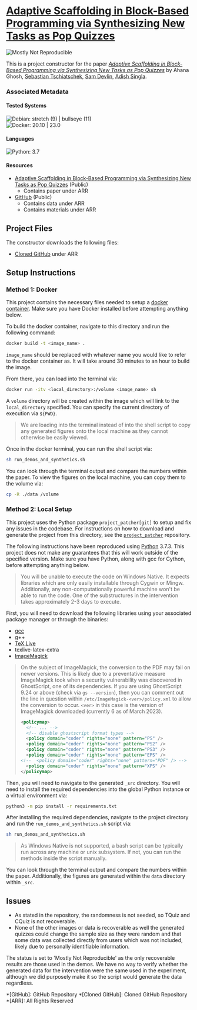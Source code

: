 # [Adaptive Scaffolding in Block-Based Programming via Synthesizing New Tasks as Pop Quizzes](https://doi.org/10.1007/978-3-031-11644-5_3)

![Mostly Not Reproducible](https://img.shields.io/badge/Status-Mostly%20Not%20Reproducible-orange)

This is a project constructor for the paper [*Adaptive Scaffolding in Block-Based Programming via Synthesizing New Tasks as Pop Quizzes*](https://doi.org/10.1007/978-3-031-11644-5_3) by Ahana Ghosh, [Sebastian Tschiatschek](https://orcid.org/0000-0002-2592-0108), [Sam Devlin](https://orcid.org/0000-0002-7769-3090), [Adish Singla](https://orcid.org/0000-0001-9922-0668).

### Associated Metadata

#### Tested Systems

![Debian: stretch (9) | bullseye (11)](https://img.shields.io/badge/Debian-stretch%20%289%29%20%7C%20bullseye%20%2811%29-informational)  
![Docker: 20.10 | 23.0](https://img.shields.io/badge/Docker-20.10%20%7C%2023.0-informational)  

#### Languages
![Python: 3.7](https://img.shields.io/badge/Python-3.7-informational)  

#### Resources

* [Adaptive Scaffolding in Block-Based Programming via Synthesizing New Tasks as Pop Quizzes](https://doi.org/10.1007/978-3-031-11644-5_3) (Public)
    * Contains paper under ARR
* [GitHub](https://github.com/machine-teaching-group/aied2022_pquizsyn) (Public)
    * Contains data under ARR
    * Contains materials under ARR

## Project Files

The constructor downloads the following files: 
* [Cloned GitHub](https://github.com/ahaim5357/aied2022_pquizsyn) under ARR

## Setup Instructions

### Method 1: Docker

This project contains the necessary files needed to setup a [docker container][docker]. Make sure you have Docker installed before attempting anything below. 

To build the docker container, navigate to this directory and run the following command:

```sh
docker build -t <image_name> .
```

`image_name` should be replaced with whatever name you would like to refer to the docker container as. It will take around 30 minutes to an hour to build the image.

From there, you can load into the terminal via:

```sh
docker run -itv <local_directory>:/volume <image_name> sh
```

A `volume` directory will be created within the image which will link to the `local_directory` specified. You can specify the current directory of execution via `${PWD}`.

> We are loading into the terminal instead of into the shell script to copy any generated figures onto the local machine as they cannot otherwise be easily viewed.

Once in the docker terminal, you can run the shell script via:

```sh
sh run_demos_and_synthetics.sh
```

You can look through the terminal output and compare the numbers within the paper. To view the figures on the local machine, you can copy them to the volume via:

```sh
cp -R ./data /volume
```

### Method 2: Local Setup

This project uses the Python package `project_patcher[git]` to setup and fix any issues in the codebase. For instructions on how to download and generate the project from this directory, see the [`project_patcher`][project_patcher] repository.

The following instructions have been reproduced using [Python][python] 3.7.3. This project does not make any guarantees that this will work outside of the specified version. Make sure you have Python, along with gcc for Cython, before attempting anything below.

> You will be unable to execute the code on Windows Native. It expects libraries which are only easily installable through Cygwin or Mingw. Additionally, any non-computationally powerful machine won't be able to run the code. One of the substructures in the intervention takes approximately 2-3 days to execute.

First, you will need to download the following libraries using your associated package manager or through the binaries:

* [gcc](https://gcc.gnu.org/)
* g++
* [TeX Live](https://www.tug.org/texlive/)
* texlive-latex-extra
* [ImageMagick](https://imagemagick.org/)

> On the subject of ImageMagick, the conversion to the PDF may fail on newer versions. This is likely due to a preventative measure ImageMagick took when a security vulnerability was discovered in GhostScript, one of its dependencies. If you are using GhostScript 9.24 or above (check via `gs --version`), then you can comment out the line in question within `/etc/ImageMagick-<ver>/policy.xml` to allow the conversion to occur. `<ver>` in this case is the version of ImageMagick downloaded (currently 6 as of March 2023).
> ```xml
> <policymap>
>   <!-- ... -->
>   <!-- disable ghostscript format types -->
>   <policy domain="coder" rights="none" pattern="PS" />
>   <policy domain="coder" rights="none" pattern="PS2" />
>   <policy domain="coder" rights="none" pattern="PS3" />
>   <policy domain="coder" rights="none" pattern="EPS" />
> <!--  <policy domain="coder" rights="none" pattern="PDF" /> -->
>   <policy domain="coder" rights="none" pattern="XPS" />
> </policymap>
> ```

Then, you will need to navigate to the generated `_src` directory. You will need to install the required dependencies into the global Python instance or a virtual environment via:

```sh
python3 -m pip install -r requirements.txt
```

After installing the required dependencies, navigate to the project directory and run the `run_demos_and_synthetics.sh` script via:

```sh
sh run_demos_and_synthetics.sh
```

> As Windows Native is not supported, a bash script can be typically run across any machine or unix subsystem. If not, you can run the methods inside the script manually.

You can look through the terminal output and compare the numbers within the paper. Additionally, the figures are generated within the `data` directory within `_src`.

[docker]: https://www.docker.com/
[project_patcher]: https://github.com/ahaim5357/project-patcher
[python]: https://www.python.org/

## Issues

* As stated in the repository, the randomness is not seeded, so TQuiz and CQuiz is not recoverable.
* None of the other images or data is recoverable as well the generated quizzes could change the sample size as they were random and that some data was collected directly from users which was not included, likely due to personally identifiable information.

The status is set to 'Mostly Not Reproducible' as the only recoverable results are those used in the demos. We have no way to verify whether the generated data for the intervention were the same used in the experiment, although we did purposely make it so the script would generate the data regardless.

*[GitHub]: GitHub Repository
*[Cloned GitHub]: Cloned GitHub Repository
*[ARR]: All Rights Reserved
